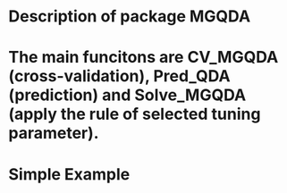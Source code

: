 # Description of package MGQDA

# The main funcitons are CV_MGQDA (cross-validation), Pred_QDA (prediction) and Solve_MGQDA (apply the rule of selected tuning parameter).

# Simple Example

